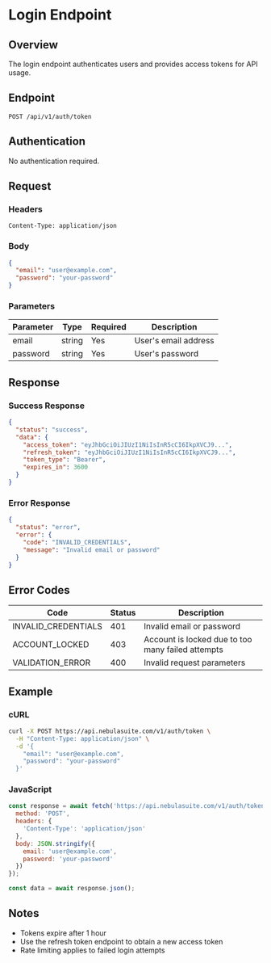 # Login Endpoint

## Overview

The login endpoint authenticates users and provides access tokens for API usage.

## Endpoint

```http
POST /api/v1/auth/token
```

## Authentication

No authentication required.

## Request

### Headers

```http
Content-Type: application/json
```

### Body

```json
{
  "email": "user@example.com",
  "password": "your-password"
}
```

### Parameters

| Parameter | Type   | Required | Description |
|-----------|--------|----------|-------------|
| email     | string | Yes      | User's email address |
| password  | string | Yes      | User's password |

## Response

### Success Response

```json
{
  "status": "success",
  "data": {
    "access_token": "eyJhbGciOiJIUzI1NiIsInR5cCI6IkpXVCJ9...",
    "refresh_token": "eyJhbGciOiJIUzI1NiIsInR5cCI6IkpXVCJ9...",
    "token_type": "Bearer",
    "expires_in": 3600
  }
}
```

### Error Response

```json
{
  "status": "error",
  "error": {
    "code": "INVALID_CREDENTIALS",
    "message": "Invalid email or password"
  }
}
```

## Error Codes

| Code                | Status | Description |
|---------------------|---------|-------------|
| INVALID_CREDENTIALS | 401     | Invalid email or password |
| ACCOUNT_LOCKED      | 403     | Account is locked due to too many failed attempts |
| VALIDATION_ERROR    | 400     | Invalid request parameters |

## Example

### cURL

```bash
curl -X POST https://api.nebulasuite.com/v1/auth/token \
  -H "Content-Type: application/json" \
  -d '{
    "email": "user@example.com",
    "password": "your-password"
  }'
```

### JavaScript

```javascript
const response = await fetch('https://api.nebulasuite.com/v1/auth/token', {
  method: 'POST',
  headers: {
    'Content-Type': 'application/json'
  },
  body: JSON.stringify({
    email: 'user@example.com',
    password: 'your-password'
  })
});

const data = await response.json();
```

## Notes

- Tokens expire after 1 hour
- Use the refresh token endpoint to obtain a new access token
- Rate limiting applies to failed login attempts